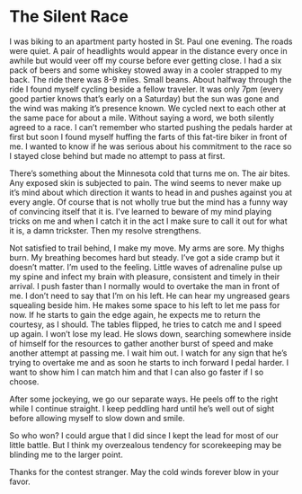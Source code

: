 # The Silent Race
I was biking to an apartment party hosted in St. Paul one evening. The roads were quiet. A pair of headlights would appear in the distance every once in awhile but would veer off my course before ever getting close. I had a six pack of beers and some whiskey stowed away in a cooler strapped to my back. The ride there was 8-9 miles. Small beans. About halfway through the ride I found myself cycling beside a fellow traveler. It was only 7pm (every good partier knows that’s early on a Saturday) but the sun was gone and the wind was making it’s presence known. We cycled next to each other at the same pace for about a mile. Without saying a word, we both silently agreed to a race. I can’t remember who started pushing the pedals harder at first but soon I found myself huffing the farts of this fat-tire biker in front of me. I wanted to know if he was serious about his commitment to the race so I stayed close behind but made no attempt to pass at first.

There’s something about the Minnesota cold that turns me on. The air bites. Any exposed skin is subjected to pain. The wind seems to never make up it’s mind about which direction it wants to head in and pushes against you at every angle. Of course that is not wholly true but the mind has a funny way of  convincing itself that it is. I've learned to beware of my mind playing tricks on me and when I catch it in the act I make sure to call it out for what it is, a damn trickster. Then my resolve strengthens.

Not satisfied to trail behind, I make my move. My arms are sore. My thighs burn. My breathing becomes hard but steady. I’ve got a side cramp but it doesn’t matter. I’m used to the feeling. Little waves of adrenaline pulse up my spine and infect my brain with pleasure, consistent and timely in their arrival. I push faster than I normally would to overtake the man in front of me. I don’t need to say that I’m on his left. He can hear my ungreased gears squealing beside him. He makes some space to his left to let me pass for now. If he starts to gain the edge again, he expects me to return the courtesy, as I should. The tables flipped, he tries to catch me and I speed up again. I won’t lose my lead. He slows down, searching somewhere inside of himself for the resources to gather another burst of speed and make another attempt at passing me. I wait him out. I watch for any sign that he’s trying to overtake me and as soon he starts to inch forward I pedal harder. I want to show him I can match him and that I can also go faster if I so choose.

After some jockeying, we go our separate ways. He peels off to the right while I continue straight. I keep peddling hard until he’s well out of sight before allowing myself to slow down and smile.

So who won? I could argue that I did since I kept the lead for most of our little battle. But I think my overzealous tendency for scorekeeping may be blinding me to the larger point.

Thanks for the contest stranger. May the cold winds forever blow in your favor.
